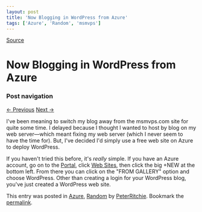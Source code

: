```yaml
---
layout: post
title: 'Now Blogging in WordPress from Azure'
tags: ['Azure', 'Random', 'msmvps']
---
```

[Source](http://pr-blog.azurewebsites.net/2013/03/22/now-blogging-in-wordpress-from-azure-2/ "Permalink to Now Blogging in WordPress from Azure")

# Now Blogging in WordPress from Azure

### Post navigation

[← Previous][1] [Next →][2]

I've been meaning to switch my blog away from the msmvps.com site for quite some time. I delayed because I thought I wanted to host by blog on my web server—which meant fixing my web server (which I never seem to have the time for). But, I've decided I'd simply use a free web site on Azure to deploy WordPress.

If you haven't tried this before, it's *really* simple. If you have an Azure account, go on to the [Portal][3], click [Web Sites][4], then click the big +NEW at the bottom left. From there you can click on the "FROM GALLERY" option and choose WordPress. Other than creating a login for your WordPress blog, you've just created a WordPress web site. 

This entry was posted in [Azure][5], [Random][6] by [PeterRitchie][7]. Bookmark the [permalink][8]. 

[1]: http://pr-blog.azurewebsites.net/2013/03/11/introducing-effectiveioc/
[2]: http://pr-blog.azurewebsites.net/2013/04/03/accessing-private-fields-and-properties/
[3]: https://manage.windowsazure.com/
[4]: https://manage.windowsazure.com/#Workspace/WebsiteExtension/websites
[5]: http://pr-blog.azurewebsites.net/category/azure/
[6]: http://pr-blog.azurewebsites.net/category/random/
[7]: http://pr-blog.azurewebsites.net/author/peterritchie/
[8]: http://pr-blog.azurewebsites.net/2013/03/22/now-blogging-in-wordpress-from-azure-2/ "Permalink to Now Blogging in WordPress from Azure"


